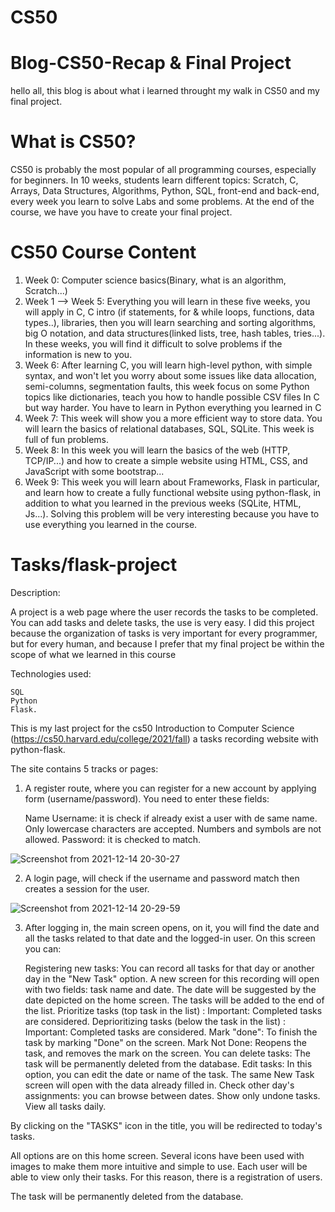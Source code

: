 # CS50
# Blog-CS50-Recap & Final Project
hello all, this blog is about what i learned throught my walk in CS50 and my final project.
# What is CS50?
CS50 is probably the most popular of all programming courses, especially for beginners.
In 10 weeks, students learn different topics: Scratch, C, Arrays, Data Structures, Algorithms, Python, SQL, front-end and back-end, every week you learn to solve Labs and some problems.
At the end of the course, we have you have to create your final project.
# CS50 Course Content
1. Week 0: Computer science basics(Binary, what is an algorithm, Scratch...)
2. Week 1 --> Week 5: Everything you will learn in these five weeks, you will apply in C, 
C intro (if statements, for & while loops, functions, data types..), libraries, then you will learn searching and sorting algorithms, big O notation, and data structures(linked lists, tree, hash tables, tries...).
In these weeks, you will find it difficult to solve problems if the information is new to you.
3. Week 6: After learning C, you will learn high-level python, with simple syntax, and won't let you worry about some issues like data allocation, semi-columns, segmentation faults, this week focus on some Python topics like dictionaries, teach you how to handle possible CSV files In C but way harder. You have to learn in Python everything you learned in C
4. Week 7: This week will show you a more efficient way to store data. You will learn the basics of relational databases, SQL, SQLite. This week is full of fun problems.
5. Week 8: In this week you will learn the basics of the web (HTTP, TCP/IP...) and how to create a simple website using HTML, CSS, and JavaScript with some bootstrap...
6. Week 9: This week you will learn about Frameworks, Flask in particular, and learn how to create a fully functional website using python-flask, in addition to what you learned in the previous weeks (SQLite, HTML, Js...).
Solving this problem will be very interesting because you have to use everything you learned in the course.
 # Tasks/flask-project
 Description:

A project is a web page where the user records the tasks to be completed. You can add tasks and delete tasks, the use is very easy.
I did this project because the organization of tasks is very important for every programmer, but for every human, and because I prefer that my final project be within the scope of what we learned in this course

Technologies used:

    SQL
    Python
    Flask.
This is my last project for the cs50 Introduction to Computer Science (https://cs50.harvard.edu/college/2021/fall) a tasks recording website with python-flask.

The site contains 5 tracks or pages:

1. A register route, where you can register for a new account by applying form (username/password).
You need to enter these fields:

    Name
    Username: it is check if already exist a user with de same name. Only lowercase characters are accepted. Numbers and symbols are not allowed.
    Password: it is checked to match.

![Screenshot from 2021-12-14 20-30-27](https://user-images.githubusercontent.com/92978761/146683835-22c6a94e-7f75-4fc2-8cdd-9213c2c84513.png)


2. A login page, will check if the username and password match then creates a session for the user.

![Screenshot from 2021-12-14 20-29-59](https://user-images.githubusercontent.com/92978761/146684190-0cce8264-ba81-4874-ad23-edee13f656e1.png)


3.  After logging in, the main screen opens, on it, you will find the date and all the tasks related to that date and the logged-in user. On this screen you can:

    Registering new tasks:
 You can record all tasks for that day or another day in the "New Task" option. A new screen for this recording will open with two fields: task name and date. The date will be suggested by the date depicted on the home screen. The tasks will be added to the end of the list.
    Prioritize tasks (top task in the list) :
  Important: Completed tasks are considered.
Deprioritizing tasks (below the task in the list) : 
Important: Completed tasks are considered.
    Mark "done":
To finish the task by marking "Done" on the screen.
    Mark Not Done: Reopens the task, and removes the mark on the screen.
    You can delete tasks:
The task will be permanently deleted from the database.
Edit tasks:
 In this option, you can edit the date or name of the task. The same New Task screen will open with the data already filled in.
    Check other day's assignments: you can browse between dates.
    Show only undone tasks.
    View all tasks daily.

By clicking on the "TASKS" icon in the title, you will be redirected to today's tasks.

All options are on this home screen. Several icons have been used with images to make them more intuitive and simple to use. Each user will be able to view only their tasks. For this reason, there is a registration of users.

The task will be permanently deleted from the database.
